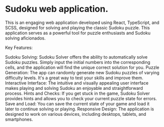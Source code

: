 # Sudoku web application.

This is an engaging web application developed using React, TypeScript, and SCSS, designed for solving and playing the classic Sudoku puzzle. This application serves as a powerful tool for puzzle enthusiasts and Sudoku solving aficionados.

Key Features:

Sudoku Solving: Sudoku Solver offers the ability to automatically solve Sudoku puzzles. Simply input the initial numbers into the corresponding cells, and the application will find the unique correct solution for you.
Puzzle Generation: The app can randomly generate new Sudoku puzzles of varying difficulty levels. It's a great way to test your skills and improve them.
Interactive Interface: The intuitive and visually appealing user interface makes playing and solving Sudoku an enjoyable and straightforward process.
Hints and Checks: If you get stuck in the game, Sudoku Solver provides hints and allows you to check your current puzzle state for errors.
Save and Load: You can save the current state of your game and load it later to continue solving or playing.
Responsive Design: The application is designed to work on various devices, including desktops, tablets, and smartphones.
